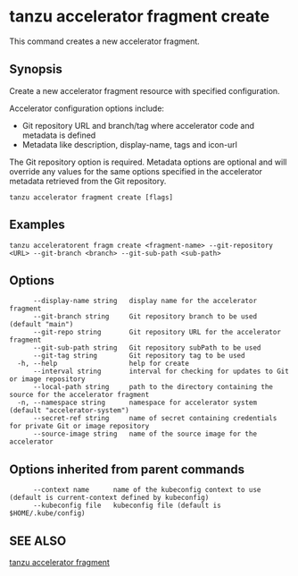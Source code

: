 # tanzu accelerator fragment create

This command creates a new accelerator fragment.

## Synopsis

Create a new accelerator fragment resource with specified configuration.

Accelerator configuration options include:

- Git repository URL and branch/tag where accelerator code and metadata is defined
- Metadata like description, display-name, tags and icon-url

The Git repository option is required. Metadata options are optional and will override any values for
the same options specified in the accelerator metadata retrieved from the Git repository.

```console
tanzu accelerator fragment create [flags]
```

## Examples

```console
tanzu acceleratorent fragm create <fragment-name> --git-repository <URL> --git-branch <branch> --git-sub-path <sub-path>
```

## Options

```console
      --display-name string   display name for the accelerator fragment
      --git-branch string     Git repository branch to be used (default "main")
      --git-repo string       Git repository URL for the accelerator fragment
      --git-sub-path string   Git repository subPath to be used
      --git-tag string        Git repository tag to be used
  -h, --help                  help for create
      --interval string       interval for checking for updates to Git or image repository
      --local-path string     path to the directory containing the source for the accelerator fragment
  -n, --namespace string      namespace for accelerator system (default "accelerator-system")
      --secret-ref string     name of secret containing credentials for private Git or image repository
      --source-image string   name of the source image for the accelerator
```

## Options inherited from parent commands

```console
      --context name      name of the kubeconfig context to use (default is current-context defined by kubeconfig)
      --kubeconfig file   kubeconfig file (default is $HOME/.kube/config)
```

## SEE ALSO

[tanzu accelerator fragment](tanzu_accelerator_fragment.md)
